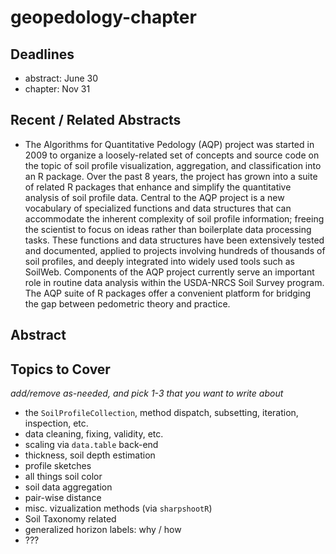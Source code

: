 # geopedology-chapter

## Deadlines
 * abstract: June 30
 * chapter: Nov 31

## Recent / Related Abstracts

 * The Algorithms for Quantitative Pedology (AQP) project was started in 2009 to organize a loosely-related set of concepts and source code on the topic of soil profile visualization, aggregation, and classification into an R package. Over the past 8 years, the project has grown into a suite of related R packages that enhance and simplify the quantitative analysis of soil profile data. Central to the AQP project is a new vocabulary of specialized functions and data structures that can accommodate the inherent complexity of soil profile information; freeing the scientist to focus on ideas rather than boilerplate data processing tasks. These functions and data structures have been extensively tested and documented, applied to projects involving hundreds of thousands of soil profiles, and deeply integrated into widely used tools such as SoilWeb. Components of the AQP project currently serve an important role in routine data analysis within the USDA-NRCS Soil Survey program. The AQP suite of R packages offer a convenient platform for bridging the gap between pedometric theory and practice.




## Abstract


## Topics to Cover
*add/remove as-needed, and pick 1-3 that you want to write about*

 * the `SoilProfileCollection`, method dispatch, subsetting, iteration, inspection, etc.
 * data cleaning, fixing, validity, etc.
 * scaling via `data.table` back-end
 * thickness, soil depth estimation
 * profile sketches
 * all things soil color
 * soil data aggregation
 * pair-wise distance
 * misc. vizualization methods (via `sharpshootR`)
 * Soil Taxonomy related
 * generalized horizon labels: why / how
 * ???
